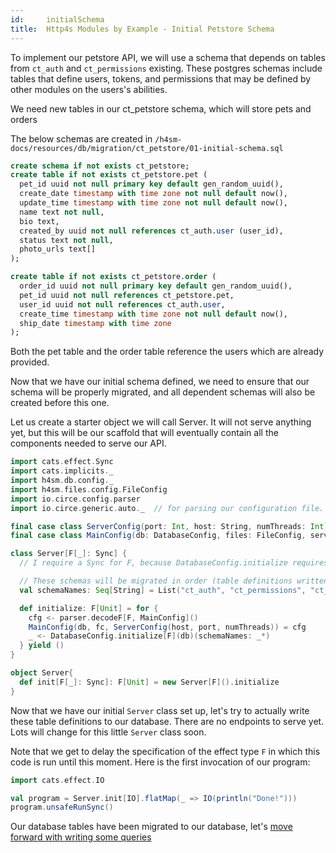 ```yaml
---
id:     initialSchema
title:  Http4s Modules by Example - Initial Petstore Schema
---
```


To implement our petstore API, we will use a schema that depends on tables from `ct_auth` and `ct_permissions` existing. These postgres schemas include tables that define users, tokens, and permissions that may be defined by other modules on the users's abilities.

We need new tables in our ct_petstore schema, which will store pets and orders

The below schemas are created in `/h4sm-docs/resources/db/migration/ct_petstore/01-initial-schema.sql`

```sql
create schema if not exists ct_petstore;
create table if not exists ct_petstore.pet (
  pet_id uuid not null primary key default gen_random_uuid(),
  create_date timestamp with time zone not null default now(),
  update_time timestamp with time zone not null default now(),
  name text not null,
  bio text,
  created_by uuid not null references ct_auth.user (user_id),
  status text not null,
  photo_urls text[]
);

create table if not exists ct_petstore.order (
  order_id uuid not null primary key default gen_random_uuid(),
  pet_id uuid not null references ct_petstore.pet,
  user_id uuid not null references ct_auth.user,
  create_time timestamp with time zone not null default now(),
  ship_date timestamp with time zone
);
```

Both the pet table and the order table reference the users which are already provided. 

Now that we have our initial schema defined, we need to ensure that our schema will be properly migrated, and all dependent schemas will also be created before this one.

Let us create a starter object we will call Server. It will not serve anything yet, but this will be our scaffold that will eventually contain all the components needed to serve our API.

```scala mdoc
import cats.effect.Sync
import cats.implicits._
import h4sm.db.config._
import h4sm.files.config.FileConfig
import io.circe.config.parser
import io.circe.generic.auto._  // for parsing our configuration file.

final case class ServerConfig(port: Int, host: String, numThreads: Int)
final case class MainConfig(db: DatabaseConfig, files: FileConfig, server: ServerConfig)

class Server[F[_]: Sync] {
  // I require a Sync for F, because DatabaseConfig.initialize requires a Sync for F, below...

  // These schemas will be migrated in order (table definitions written to database.)
  val schemaNames: Seq[String] = List("ct_auth", "ct_permissions", "ct_files", "ct_petstore")

  def initialize: F[Unit] = for {
    cfg <- parser.decodeF[F, MainConfig]()
    MainConfig(db, fc, ServerConfig(host, port, numThreads)) = cfg
    _ <- DatabaseConfig.initialize[F](db)(schemaNames: _*)
  } yield ()
}

object Server{
  def init[F[_]: Sync]: F[Unit] = new Server[F]().initialize
}
```

Now that we have our initial `Server` class set up, let's try to actually write these table definitions to our database. There are no endpoints to serve yet. Lots will change for this little `Server` class soon.

Note that we get to delay the specification of the effect type `F` in which this code is run until this moment. Here is the first invocation of our program:

```scala mdoc
import cats.effect.IO

val program = Server.init[IO].flatMap(_ => IO(println("Done!")))
program.unsafeRunSync()
```

Our database tables have been migrated to our database, let's [move forward with writing some queries](02-queries.md)

